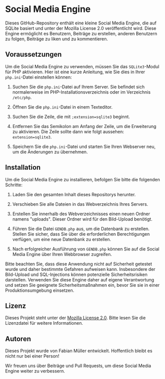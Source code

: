 # Social Media Engine

Dieses GitHub-Repository enthält eine kleine Social Media Engine, die auf SQLite basiert und unter der Mozilla License 2.0 veröffentlicht wird. Diese Engine ermöglicht es Benutzern, Beiträge zu erstellen, anderen Benutzern zu folgen, Beiträge zu liken und zu kommentieren.

## Voraussetzungen

Um die Social Media Engine zu verwenden, müssen Sie das `SQLite3`-Modul für PHP aktivieren. Hier ist eine kurze Anleitung, wie Sie dies in Ihrer `php.ini`-Datei einstellen können:

1. Suchen Sie die `php.ini`-Datei auf Ihrem Server. Sie befindet sich normalerweise im PHP-Installationsverzeichnis oder im Verzeichnis `/etc/php`.

2. Öffnen Sie die `php.ini`-Datei in einem Texteditor.

3. Suchen Sie die Zeile, die mit `;extension=sqlite3` beginnt.

4. Entfernen Sie das Semikolon am Anfang der Zeile, um die Erweiterung zu aktivieren. Die Zeile sollte dann wie folgt aussehen: `extension=sqlite3`.

5. Speichern Sie die `php.ini`-Datei und starten Sie Ihren Webserver neu, um die Änderungen zu übernehmen.

## Installation

Um die Social Media Engine zu installieren, befolgen Sie bitte die folgenden Schritte:

1. Laden Sie den gesamten Inhalt dieses Repositorys herunter.

2. Verschieben Sie alle Dateien in das Webverzeichnis Ihres Servers.

3. Erstellen Sie innerhalb des Webverzeichnisses einen neuen Ordner namens "uploads". Dieser Ordner wird für den Bild-Upload benötigt.

4. Führen Sie die Datei `GENDB.php` aus, um die Datenbank zu erstellen. Stellen Sie sicher, dass Sie über die erforderlichen Berechtigungen verfügen, um eine neue Datenbank zu erstellen.

5. Nach erfolgreicher Ausführung von `GENDB.php` können Sie auf die Social Media Engine über Ihren Webbrowser zugreifen.

Bitte beachten Sie, dass diese Anwendung nicht auf Sicherheit getestet wurde und daher bestimmte Gefahren aufweisen kann. Insbesondere der Bild-Upload und SQL-Injections können potenzielle Sicherheitsrisiken darstellen. Verwenden Sie diese Engine daher auf eigene Verantwortung und setzen Sie geeignete Sicherheitsmaßnahmen ein, bevor Sie sie in einer Produktionsumgebung einsetzen.

## Lizenz

Dieses Projekt steht unter der [Mozilla License 2.0](LICENSE). Bitte lesen Sie die Lizenzdatei für weitere Informationen.

## Autoren

Dieses Projekt wurde von Fabian Müller entwickelt. Hoffentlich bleibt es nicht nur bei einer Person!

Wir freuen uns über Beiträge und Pull Requests, um diese Social Media Engine weiter zu verbessern.
